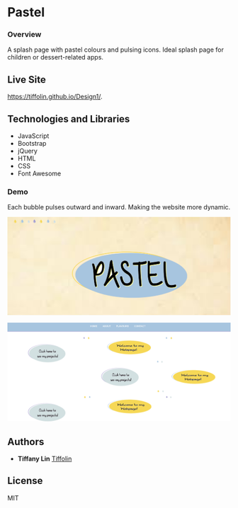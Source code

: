 # Pastel
### Overview
A splash page with pastel colours and pulsing icons. Ideal splash page for children or dessert-related apps. 

## Live Site
https://tiffolin.github.io/Design1/.

## Technologies and Libraries

* JavaScript
* Bootstrap
* jQuery
* HTML
* CSS
* Font Awesome

### Demo
Each bubble pulses outward and inward. Making the website more dynamic. 

![](appScreenshots/1.PNG)      


 
![](appScreenshots/2.PNG)      


 


## Authors
* **Tiffany Lin**         [Tiffolin](https://github.com/Tiffolin)


## License
MIT
